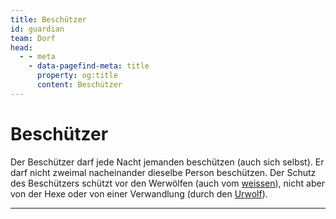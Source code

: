 ```yaml
---
title: Beschützer
id: guardian
team: Dorf
head:
  - - meta
    - data-pagefind-meta: title
      property: og:title
      content: Beschützer
---
```


# Beschützer <TeamBadge team="Dorf" />

Der Beschützer darf jede Nacht jemanden beschützen (auch sich selbst). Er darf nicht zweimal nacheinander dieselbe Person beschützen. Der Schutz des Beschützers schützt vor den Werwölfen (auch vom [weissen](/rollen/weisser-werwolf)), nicht aber von der Hexe oder von einer Verwandlung (durch den [Urwolf](/rollen/urwolf)).

---